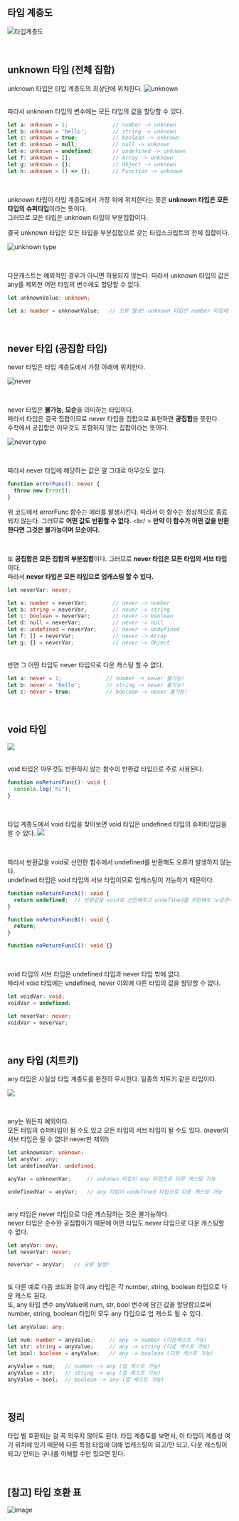 ## 타입 계층도

![타입계층도](https://www.notion.so/image/https%3A%2F%2Fs3-us-west-2.amazonaws.com%2Fsecure.notion-static.com%2F593968f2-7c02-45ab-b152-66202eb4a8c2%2FUntitled.png?table=block&id=fcf12561-2c5d-46f0-9fca-db34ecddbcca&cache=v2)

<br />

## unknown 타입 (전체 집합)

unknown 타입은 타입 계층도의 최상단에 위치한다.
![unknown](https://www.notion.so/image/https%3A%2F%2Fs3-us-west-2.amazonaws.com%2Fsecure.notion-static.com%2F72176d4a-bd08-4157-9f88-33a0edc9695d%2FUntitled.png?table=block&id=f951ab9d-dab7-40c4-b8fd-051ab0dd1df3&cache=v2)

<br />
따라서 unknown 타입의 변수에는 모든 타입의 값을 할당할 수 있다.

```typescript
let a: unknown = 1;              // number -> unknown
let b: unknown = 'hello';        // string -> unknown
let c: unknown = true;           // boolean -> unknown
let d: unknown = null;           // null -> unknown
let e: unknown = undefined;      // undefined -> unknown
let f: unknown = [];             // Array -> unknown
let g: unknown = {};             // Object -> unknown
let h: unknown = () => {};       // Function -> unknown
```

<br />

unknown 타입이 타입 계층도에서 가장 위에 위치한다는 뜻은 <b>unknown 타입은 모든 타입의 슈퍼타입</b>이라는 뜻이다. <br />
그러므로 모든 타입은 unknown 타입의 부분집합이다. <br />

결국 unknown 타입은 모든 타입을 부분집합으로 갖는 타입스크립트의 전체 집합이다.

![unknown type](https://www.notion.so/image/https%3A%2F%2Fs3-us-west-2.amazonaws.com%2Fsecure.notion-static.com%2Faed93e77-34a4-46d4-b424-0c73fda867fa%2FUntitled.png?table=block&id=fa7cbbce-c70a-4f43-9122-8a2492b43ab1&cache=v2)

<br />

다운캐스트는 예외적인 경우가 아니면 허용되지 않는다. 따라서 unknown 타입의 값은 any를 제외한 어떤 타입의 변수에도 할당할 수 없다.

```typescript
let unknownValue: unknown;

let a: number = unknownValue;   // 오류 발생! unknown 타입은 number 타입에 할당할 수 없다.
```

<br />

## never 타입 (공집합 타입)
never 타입은 타입 계층도에서 가장 아래에 위치한다.

![never](https://www.notion.so/image/https%3A%2F%2Fs3-us-west-2.amazonaws.com%2Fsecure.notion-static.com%2F5bfe7128-7f40-43b4-8e31-01c7907d4693%2FUntitled.png?table=block&id=3ce09502-1a38-426f-9cb0-cd822883c56b&cache=v2)

<br />

never 타입은 <b>불가능, 모순</b>을 의미하는 타입이다. <br />
따라서 타입은 결국 집합이므로 never 타입을 집합으로 표현하면 <b>공집합</b>을 뜻한다. <br />
수학에서 공집합은 아무것도 포함하지 않는 집합이라는 뜻이다.

![never type](https://www.notion.so/image/https%3A%2F%2Fs3-us-west-2.amazonaws.com%2Fsecure.notion-static.com%2Fdc6f48f4-beb9-4932-a890-f5b97a86f5ce%2FUntitled.png?table=block&id=a1e9ac3c-d102-411b-b2f3-57307b3c933b&cache=v2)

<br />

따라서 never 타입에 해당하는 값은 말 그대로 아무것도 없다.

```typescript
function errorFunc(): never {
  throw new Error();
}
```

위 코드에서 errorFunc 함수는 에러를 발생시킨다. 따라서 이 함수는 정상적으로 종료되지 않는다. 그러므로 <b>어떤 값도 반환할 수 없다.</b> <br/ >
<b>만약 이 함수가 어떤 값을 반환한다면 그것은 불가능이며 모순이다.</b> <br />

<br />

또 <b>공집합은 모든 집합의 부분집합</b>이다. 그러므로 <b>never 타입은 모든 타입의 서브 타입</b>이다. <br />
따라서 <b>never 타입은 모든 타입으로 업캐스팅 할 수 있다.</b>

```typescript
let neverVar: never;

let a: number = neverVar;        // never -> number
let b: string = neverVar;        // never -> string
let c: boolean = neverVar;       // never -> boolean
let d: null = neverVar;          // never -> null
let e: undefined = neverVar;     // never -> undefined
let f: [] = neverVar;            // never -> Array
let g: {} = neverVar;            // never -> Object
```

<br />
반면 그 어떤 타입도 never 타입으로 다운 캐스팅 할 수 없다.

```typescript
let a: never = 1;              // number -> never 불가능!
let b: never = 'hello';        // string -> never 불가능!
let c: never = true;           // boolean -> never 불가능!
```

<br />

## void 타입

![](https://www.notion.so/image/https%3A%2F%2Fs3-us-west-2.amazonaws.com%2Fsecure.notion-static.com%2F27abac0e-bb9b-4a09-add3-5a59d631e21f%2FUntitled.png?table=block&id=b0233fad-40cb-4eef-b9de-c7ca651ec465&cache=v2)

<br />
void 타입은 아무것도 반환하지 않는 함수의 반환값 타입으로 주로 사용된다.

```typescript
function noReturnFunc(): void {
  console.log('hi');
}
```

<br />

타입 계층도에서 void 타입을 찾아보면 void 타입은 undefined 타입의 슈퍼타입임을 알 수 있다.
![](https://www.notion.so/image/https%3A%2F%2Fs3-us-west-2.amazonaws.com%2Fsecure.notion-static.com%2F70db46e3-f79c-4e6d-99f0-9e941adacc3b%2FUntitled.png?table=block&id=a6976e4b-989b-42f6-a807-f689752d6d9f&cache=v2)

<br />

따라서 반환값을 void로 선언한 함수에서 undefined를 반환해도 오류가 발생하지 않는다. <br />
undefined 타입은 void 타입의 서브 타입이므로 업캐스팅이 가능하기 때문이다.

```typescript
function noReturnFuncA(): void {
  return undefined;  // 반환값을 void로 선언해주고 undefined를 리턴해도 노상관~
}

function noReturnFuncB(): void {
  return;
}

function noReturnFuncC(): void {}
```

<br />

void 타입의 서브 타입은 undefined 타입과 never 타입 밖에 없다. <br />
따라서 void 타입에는 undefined, never 이외에 다른 타입의 값을 할당할 수 없다.

```typescript
let voidVar: void;
voidVar = undefined;

let neverVar: never;
voidVar = neverVar;
```

<br />

## any 타입 (치트키)
any 타입은 사실상 타입 계층도를 완전히 무시한다. 일종의 치트키 같은 타입이다.

![](https://www.notion.so/image/https%3A%2F%2Fs3-us-west-2.amazonaws.com%2Fsecure.notion-static.com%2F0375b1a5-2cb8-41b4-a381-074bd68b9fbb%2FUntitled.png?table=block&id=664b8b72-9bac-4f45-a8a3-f4c49b5dac6c&cache=v2)

<br />

any는 뭐든지 예외이다. <br />
모든 타입의 슈퍼타입이 될 수도 있고 모든 타입의 서브 타입이 될 수도 있다. (never의 서브 타입은 될 수 없다! never만 제외!)

```typescript
let unknownVar: unknown;
let anyVar: any;
let undefinedVar: undefined;

anyVar = unknownVar;     // unknown 타입이 any 타입으로 다운 캐스팅 가능

undefinedVar = anyVar;   // any 타입이 undefined 타입으로 다운 캐스팅 가능
```

<br />
any 타입은 never 타입으로 다운 캐스팅하는 것은 불가능하다. <br />
never 타입은 순수한 공집합이기 때문에 어떤 타입도 never 타입으로 다운 캐스팅할 수 없다.

```typescript
let anyVar: any;
let neverVar: never;

neverVar = anyVar;   // 오류 발생!
```

<br />
또 다른 예로 다음 코드와 같이 any 타입은 각 number, string, boolean 타입으로 다운 캐스트 된다. <br />
또, any 타입 변수 anyValue에 num, str, bool 변수에 담긴 값을 할당함으로써 number, string, boolean 타입이 모두 any 타입으로 업 캐스트 될 수 있다.

```typescript
let anyValue: any;

let num: number = anyValue;     // any -> number (다운캐스트 가능)
let str: string = anyValue;     // any -> string (다운 캐스트 가능)
let bool: boolean = anyValue;   // any -> boolean (다운 캐스트 가능)

anyValue = num;   // number -> any (업 캐스트 가능)
anyValue = str;   // string -> any (업 캐스트 가능)
anyValue = bool;  // boolean -> any (업 캐스트 가능)
```

<br />

## 정리
타입 별 호환되는 걸 꼭 외우지 않아도 된다. 타입 계층도를 보면서, 이 타입이 계층상 여기 위치에 있기 때문에 다른 특정 타입에 대해 업캐스팅이 되고/안 되고, 다운 캐스팅이 되고/ 안되는 구나를 이해할 수만 있으면 된다.


<br />

## [참고] 타입 호환 표
![image](https://github.com/sujinjwa/typescript-study/assets/91577550/a9271295-93ca-4048-af4f-a77f221686f2)
